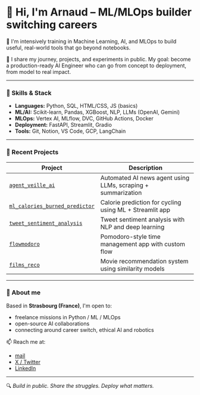 # 👋 Hi, I'm Arnaud – ML/MLOps builder switching careers

🎯 I'm intensively training in Machine Learning, AI, and MLOps to build useful, real-world tools that go beyond notebooks.

🚀 I share my journey, projects, and experiments in public. My goal: become a production-ready AI Engineer who can go from concept to deployment, from model to real impact.

---

### 🔧 Skills & Stack

- **Languages:** Python, SQL, HTML/CSS, JS (basics)
- **ML/AI:** Scikit-learn, Pandas, XGBoost, NLP, LLMs (OpenAI, Gemini)
- **MLOps:** Vertex AI, MLflow, DVC, GitHub Actions, Docker
- **Deployment:** FastAPI, Streamlit, Gradio
- **Tools:** Git, Notion, VS Code, GCP, LangChain

---

### 🧠 Recent Projects

| Project | Description |
|--------|-------------|
| [`agent_veille_ai`](https://github.com/arnaudstdr/agent_veille_ai) | Automated AI news agent using LLMs, scraping + summarization |
| [`ml_calories_burned_predictor`](https://github.com/arnaudstdr/calories_predictor) | Calorie prediction for cycling using ML + Streamlit app |
| [`tweet_sentiment_analysis`](https://github.com/arnaudstdr/tweet_sentiment_analysis) | Tweet sentiment analysis with NLP and deep learning |
| [`flowmodoro`](https://github.com/arnaudstdr/flowmodoro) | Pomodoro-style time management app with custom flow |
| [`films_reco`](https://github.com/arnaudstdr/films_reco) | Movie recommendation system using similarity models |

---

### 📍 About me

Based in **Strasbourg (France)**, I'm open to:
- freelance missions in Python / ML / MLOps
- open-source AI collaborations
- connecting around career switch, ethical AI and robotics

📫 Reach me at:
- [mail](arnaud.stadler@ikmail.com)
- [X / Twitter](https://twitter.com/ArnaudS82422)
- [LinkedIn](https://www.linkedin.com/in/arnaud-stadler-89a2322ba/)

---

🔍 *Build in public. Share the struggles. Deploy what matters.*
